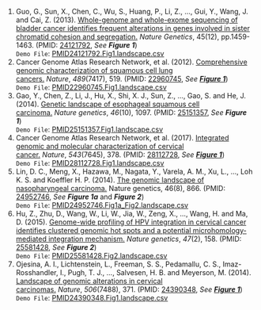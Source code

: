 1. Guo, G., Sun, X., Chen, C., Wu, S., Huang, P., Li, Z., ..., Gui, Y., Wang, J. and Cai, Z. (2013). [Whole-genome and whole-exome sequencing of bladder cancer identifies frequent alterations in genes involved in sister chromatid cohesion and segregation.](https://www.nature.com/articles/ng.2798) *Nature Genetics*, 45(12), pp.1459-1463. (PMID: [24121792](https://www.ncbi.nlm.nih.gov/pubmed/24121792), *See __Figure 1__*)<br/>
   `Demo File`: [PMID24121792.Fig1.landscape.csv](https://github.com/Nobel-Justin/BTDraw/blob/master/Landscape/demo_csv/PMID24121792.Fig1.landscape.csv)
2. Cancer Genome Atlas Research Network, et al. (2012). [Comprehensive genomic characterization of squamous cell lung cancers.](https://www.nature.com/articles/nature11404) *Nature*, *489*(7417), 519. (PMID: [22960745](https://www.ncbi.nlm.nih.gov/pubmed/22960745), *See __[Figure 1](https://www.nature.com/articles/nature11404/figures/1)__*)<br/>
   `Demo File`: [PMID22960745.Fig1.landscape.csv](https://github.com/Nobel-Justin/BTDraw/blob/master/Landscape/demo_csv/PMID22960745.Fig1.landscape.csv)
3. Gao, Y., Chen, Z., Li, J., Hu, X., Shi, X. J., Sun, Z., ..., Gao, S. and He, J. (2014). [Genetic landscape of esophageal squamous cell carcinoma.](https://www.nature.com/articles/ng.3076) *Nature genetics*, *46*(10), 1097. (PMID: [25151357](https://www.ncbi.nlm.nih.gov/pubmed/25151357), *See __Figure 1__*)<br/>
   `Demo File`: [PMID25151357.Fig1.landscape.csv](https://github.com/Nobel-Justin/BTDraw/blob/master/Landscape/demo_csv/PMID25151357.Fig1.landscape.csv)
4. Cancer Genome Atlas Research Network, et al. (2017). [Integrated genomic and molecular characterization of cervical cancer.](https://www.nature.com/articles/nature21386) *Nature*, *543*(7645), 378. (PMID: [28112728](https://www.ncbi.nlm.nih.gov/pubmed/28112728), *See __[Figure 1](https://www.nature.com/articles/nature21386/figures/1)__*)<br/>
   `Demo File`: [PMID28112728.Fig1.landscape.csv](https://github.com/Nobel-Justin/BTDraw/blob/master/Landscape/demo_csv/PMID28112728.Fig1.landscape.csv)
5. Lin, D. C., Meng, X., Hazawa, M., Nagata, Y., Varela, A. M., Xu, L., ..., Loh K. S. and Koeffler H. P. (2014). [The genomic landscape of nasopharyngeal carcinoma.](https://www.nature.com/articles/ng.3006) Nature genetics, 46(8), 866. (PMID: [24952746](https://www.ncbi.nlm.nih.gov/pubmed/24952746), *See __Figure 1a__* and *__Figure 2__*)<br/>
   `Demo File`: [PMID24952746.Fig1a_Fig2.landscape.csv](https://github.com/Nobel-Justin/BTDraw/blob/master/Landscape/demo_csv/PMID24952746.Fig1a_Fig2.landscape.csv)
6. Hu, Z., Zhu, D., Wang, W., Li, W., Jia, W., Zeng, X., ..., Wang, H. and Ma, D. (2015). [Genome-wide profiling of HPV integration in cervical cancer identifies clustered genomic hot spots and a potential microhomology-mediated integration mechanism.](https://www.nature.com/articles/ng.3178) *Nature genetics*, *47*(2), 158. (PMID: [25581428](https://www.ncbi.nlm.nih.gov/pubmed/25581428), *See __Figure 2__*)<br/>
   `Demo File`: [PMID25581428.Fig2.landscape.csv](https://github.com/Nobel-Justin/BTDraw/blob/master/Landscape/demo_csv/PMID25581428.Fig2.landscape.csv)
7. Ojesina, A. I., Lichtenstein, L., Freeman, S. S., Pedamallu, C. S., Imaz-Rosshandler, I., Pugh, T. J., ..., Salvesen, H. B. and Meyerson, M. (2014). [Landscape of genomic alterations in cervical carcinomas.](https://www.nature.com/articles/nature12881) *Nature*, *506*(7488), 371. (PMID: <a href="https://www.ncbi.nlm.nih.gov/pubmed/24390348" target="_blank">24390348</a>, *See __[Figure 1](https://www.nature.com/articles/nature12881/figures/1)__*)<br/>
   `Demo File`: [PMID24390348.Fig1.landscape.csv](https://github.com/Nobel-Justin/BTDraw/blob/master/Landscape/demo_csv/PMID24390348.Fig1.landscape.csv)
